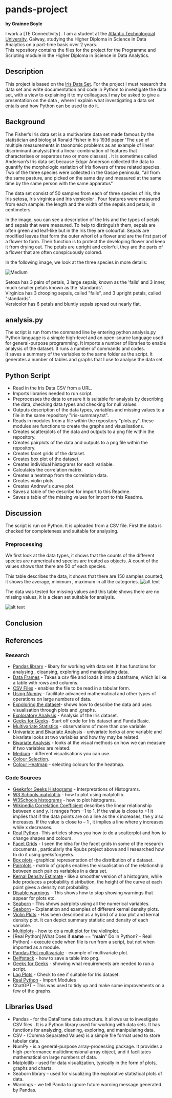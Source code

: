 # pands-project  

**by Grainne Boyle**

I work a [TE Connectivity] .
I am a student at the [Atlantic Technological University](https://www.atu.ie/), Galway, studying the Higher Diploma in Science in Data Analytics on a part-time basis over 2 years.  
This repository contains the files for the project for the Programme and Scripting module in the Higher Diploma in Science in Data Analytics.

## Description  
This project is based on the [Iris Data Set](https://en.wikipedia.org/wiki/Iris_flower_data_set). For the project I must research the data set and write documentation and code in Python to investigate the data set, with a view to explaining it to my colleagues.I may be asked to give a presentation on the data , where I explain what investigating a data set entails and how Python can be used to do it. 









## Background  
The Fisher’s Iris data set  is a multivariate data set made famous by the statistician and biologist Ronald Fisher in his 1936 paper 'The use of multiple measurements in taxonomic problems as an example of linear discriminant analysis(find a linear combination of features that characterises or separates two or more classes) . It is sometimes called Anderson’s Iris data set because Edgar Anderson collected the data to quantify the morphologic variation of Iris flowers of three related species. Two of the three species were collected in the Gaspe peninsula,  "all from the same pasture, and picked on the same day and measured at the same time by the same person with the same apparatus"

The data set consist of 50 samples from each of three species of Iris, the Iris setosa, Iris virginica and Iris versicolor . Four features were measured from each sample: the length and the width of the sepals and petals, in centimeters. 

In the image, you can see a description of the Iris and the types of petals and sepals that were measured. To help to distinguish them, sepals are often green and leaf-like but in the Iris they are colourful. Sepals are modified leaves that form the outer whorl of a flower and are the first part of a flower to form. Their function is to protect the developing flower and keep it from drying out. The petals are upright and colorful, they are the parts of a flower that are often conspicuously colored.


In the following image, we look at the three species in more details:  

![Medium](https://miro.medium.com/v2/resize:fit:1400/format:webp/1*YYiQed4kj_EZ2qfg_imDWA.png)

Setosa has 3 pairs of petals, 3 large sepals, known as the 'falls' and 3 inner, much smaller petals known as the 'standards'.   
Virginica has 3 drooping sepals, called "falls",  and 3 upright petals, called "standards".  
Versicolor has 6 petals and bluntly sepals spread out nearly flat.   
 


## analysis.py  
The script is run from the command line by entering python analysis.py  
Python language is a simple high-level and an open-source language used for general-purpose programming.
It imports a number of libraries to enable analysis of the dataset. 
It runs a number of commands and codes.  
It saves a summary of the variables to the same folder as the script.
It generates a number of tables and graphs that I use to analyse the data set.
## Python Script  
* Read in the Iris Data CSV from a URL.  
* Imports libraries needed to run script.  
* Preprocesses the data to ensure it is suitable for analysis by describing the data, checking data types and checking for null values.  
* Outputs description of the data types, variables and missing values to a file in the same repository "iris-summary.txt".   
* Reads in modules from a file within the repository "plots.py", these modules are functions to create the graphs and visualisations.  
* Creates scatterplots of the data and outputs to a png file within the repository.  
* Creates pairplots of the data and outputs to a png file within the repository.  
* Creates facet grids of the dataset.  
* Creates box plot of the dataset.  
* Creates individual histograms for each variable.  
* Calculates the correlation matrix.   
* Creates a heatmap from the correlation data.  
* Creates violin plots.  
* Creates Andrew's curve plot.  
* Saves a table of the describe for import to this Readme.  
* Saves a table of the missing values for import to this Readme.  

## Discussion

The script is run on Python. It is uploaded from a CSV file. First the data is checked for completeness and suitable for analysing.

### Preprocessing 

We first look at the data types, it shows that the counts of the different species are numerical and species are treated as objects. A count of the values shows that there are 50 of each species.

This table describes the data, it shows that there are 150 samples counted, it shows the average, minimum , maximum in all the categories.
![alt text](image.png)

The data was tested for missing values and this table shows there are no missing values, it is a clean set suitable for analysis.  

![alt text](image-1.png)




## Conclusion  

## References  

### Research  
* [Pandas library](https://pypi.org/project/pandas/) - libary for working with data set. It has functions for analysing , cleansing, exploring and manipulating data.  
* [Data Frames](https://www.w3schools.com/r/r_data_frames.asp) - Takes a csv file and loads it into a dataframe, which is like a table with rows and columns.  
* [CSV Files](https://docs.python.org/3/library/csv.html) - enables the file to be read in a tabular form.  
* [Using Numpy](https://numpy.org/doc/stable/user/absolute_beginners.html) - facilitate advanced mathematical and other types of operations on large numbers of data.  
* [Expoloring the dataset](https://www.geeksforgeeks.org/exploratory-data-analysis-on-iris-dataset/)- shows how to describe the data and uses visualisation through plots and ,graphs.  
* [Exploratory Analysis](https://medium.com/@nirajan.acharya666/exploratory-data-analysis-of-iris-dataset-9c0df76771df) - Analysis of the Iris dataset.
* [Geeks for Geeks](https://www.geeksforgeeks.org/python-basics-of-pandas-using-iris-dataset/)- Start off code for Iris dataset and Panda Basic.  
* [Multivariate Statistics](https://en.wikipedia.org/wiki/Multivariate_statistics) - observations of more than one variable  
* [Univariate and Bivariate Analysis](https://www.geeksforgeeks.org/univariate-bivariate-and-multivariate-data-and-its-analysis/) - univariate looks at one variable and bivariate looks at two variables and how thy may be related.  
* [Bivariate Analysis](https://www.questionpro.com/blog/bivariate-analysis/) - looks at the visual methods on how we can measure if two variables are related.  
* [Medium](https://medium.com/geekculture/8-best-seaborn-visualizations-20143a4b3b2f) - different visualisations you can use.  
* [Colour Selection](https://matplotlib.org/mpl_examples/color/named_colors.hires.png).  
* [Colour Heatmap](https://python-graph-gallery.com/92-control-color-in-seaborn-heatmaps/) - selecting colours for the heatmap. 

### Code Sources 
* [Geeksfor Geeks Histograms](https://www.geeksforgeeks.org/interpretations-of-histogram/) - Interpretations of Histograms.  
* [W3 Schools matplotlib](https://www.w3schools.com/python/matplotlib_pyplot.asp) - how to plot using matplotlib.  
* [W3Schools histograms](https://www.w3schools.com/python/matplotlib_histograms.asp) - how to plot histograms.  
* [Wikipedia Correlation Coefficient](https://en.wikipedia.org/wiki/Pearson_correlation_coefficient) describes the linear relationship between x and y. It ranges from −1 to 1. If the value is close to +1 it implies that  if the data points are on a line as the x increases, the y also increases. If the value is close to – 1 , it implies a line where y increases while x decreases.  
* [Real Python](https://realpython.com/visualizing-python-plt-scatter/)- This articles shows you how to do a scatterplot and how to change shapes and colours.  
* [Facet Grids](https://www.geeksforgeeks.org/python-seaborn-facetgrid-method/) - I seen the idea for the facet grids in some of the research documents , particularly the Rpubs project above and I researched how to do it using geeksforgeeks.  
* [Box plots](https://www.geeksforgeeks.org/box-plot-and-histogram-exploration-on-iris-data/) -graphical representation of the distribution of a dataset.  
* [Pairplots](https://seaborn.pydata.org/generated/seaborn.pairplot.html) - matrix of graphs enables the visualisation of the relationship between each pair os variables in a data set.  
* [Kernal Density Estimate](https://seaborn.pydata.org/generated/seaborn.kdeplot.html) - like a smoother version of a histogram, while kde produces a probability distribution, the height of the curve at each point gives a density not probability.  
* [Disable warnings](https://www.geeksforgeeks.org/how-to-disable-python-warnings/) - This shows how to stop showing warnings that appear for plots etc.  
* [Seaborn](https://seaborn.pydata.org/generated/seaborn.pairplot.html) - This shows pairplots using all the numerical variables.  
* [Seaborn](https://seaborn.pydata.org/generated/seaborn.kdeplot.html) - Explanation and examples of different kernal density plots.  
*  [Violin Plots](https://www.geeksforgeeks.org/violin-plot-for-data-analysis/) - Has been described as a hybrid of a box plot and kernal density plot. It can depict summary statistic and density of each variable.  
* [Multiplots](https://www.geeksforgeeks.org/multi-plot-grid-in-seaborn/) - how to do a multiplot for the violinplot.  
* [Real Python](What Does if __name__ == "__main__" Do in Python? – Real Python) - execute code when  file is run from a script, but not when imported as a module.  
* [Pandas Plot multivariate](https://pandas.pydata.org/docs/user_guide/visualization.html#andrews-curves) - example of multivariate plot.  
* [Delftstack](https://www.delftstack.com/howto/python-pandas/pandas-png/) - how to save a table into png.  
* [Geeks for Geeks](https://www.geeksforgeeks.org/how-to-automatically-install-required-packages-from-a-python-script/) - showing what requirements are needed to run a script.  
* [Lag Plots](https://www.ncss.com/wp-content/themes/ncss/pdf/Procedures/NCSS/Lag_Plots.pdf) - Check to see if suitable for Iris dataset. 
* [Real Python](https://realpython.com/python-import/) - Import Modules 
* ChatGPT - This was used to tidy up and make some improvements on a few of the graphs.



## Libraries Used  

* Pandas - for the DataFrame data structure. It allows us to investigate CSV files . It is a Python library used for working with data sets. It has functions for analyzing, cleaning, exploring, and manipulating data.  
* CSV - (Comma Separated Values) is a simple file format used to store tabular data.  
* NumPy - is a general-purpose array-processing package. It provides a high-performance multidimensional array object, and it facilitates mathematical on large numbers of data.  
* Matplotlib - used for data visualization, typically in the form of plots, graphs and charts.  
* Seaborn library - used for visualizing the explorative statistical plots of data.  
* Warnings - we tell Panda to ignore future warning message generated by Pandas.  



